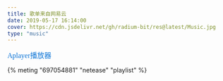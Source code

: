 ```yaml
---
title: 歌单来自网易云
date: 2019-05-17 16:14:00
cover: https://cdn.jsdelivr.net/gh/radium-bit/res@latest/Music.jpg
type: "music"
---
```


<font color=#0c74d6 size=3 face="华文行楷">Aplayer播放器</font>

{% meting "697054881" "netease" "playlist" %}
